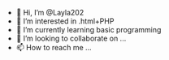 - 👋 Hi, I’m @Layla202
- 👀 I’m interested in .html+PHP
- 🌱 I’m currently learning basic programming
- 💞️ I’m looking to collaborate on ...
- 📫 How to reach me ...

<!---
Layla202/Layla202 is a ✨ special ✨ repository because its `README.md` (this file) appears on your GitHub profile.
You can click the Preview link to take a look at your changes.
--->
